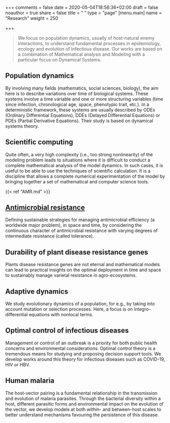 +++
comments = false
date = 2020-05-04T18:56:36+02:00
draft = false
noauthor = true
share = false
title = " "
type = "page"
[menu.main]
   name = "Research"
weight = 250

+++

>We focus on population dynamics, usually of host-natural enemy interactions, to understand fundamental processes in epidemiology, ecology and evolution of infectious disease. Our works are based on a combination of Mathematical analysis and Modeling with a particular focus on Dynamical Systems. 

## Population dynamics
By involving many fields (mathematics, social sciences, biology), the aim here is to describe variations over time of biological systems. These systems involve a time variable and one or more structuring variables (time since infection, chronological age, space, phenotypic trait, etc.).  In a deterministic framework, these systems are usually described by ODEs (Ordinary Differential Equations), DDEs (Delayed Differential Equations) or PDEs (Partial Derivative Equations). Their study is based on dynamical systems theory.


<html>
<head>
<style>
img {
  float: left;
}
</style>
</head>
<body>

## Scientific computing 
Quite often, a very high complexity (i.e., too strong nonlinearity) of the modeling problem leads to situations where it is difficult to conduct a complete mathematical analysis of the model dynamics. In such cases, it is useful to be able to use the techniques of scientific calculation. It is a discipline that allows a complete numerical experimentation of the model by bringing together a set of mathematical and computer science tools.</p>
</body>
</html>


[//]:# (<p><img src="/uploads/computing.jpg" alt="Pineapple" style="width:170px;height:170px;margin-right:15px;">)

{{< ref "AMR.md" >}}

## [Antimicrobial resistance](/AMR.htlm)
Defining sustainable strategies for managing antimicrobial efficiency (a worldwide major problem), in space and time, by considering the continuous character of antimicrobial resistance with varying degrees of intermediate resistance (called tolerance).

## Durability of plant disease resistance genes
Plants disease resistance genes are not eternal and mathematical models can lead to practical insights on the optimal deployment in time and space to sustainably manage varietal resistance in agro-ecosystems.

## Adaptive dynamics
We study evolutionary dynamics of a population, for e.g., by taking into account mutation or selection processes. Here, a focus is on integro-differential
equations with nonlocal terms.

## Optimal control of infectious diseases
Management or control of an outbreak is a priority for both public health concerns and environmental considerations. Optimal control theory is a tremendous means for studying and proposing decision support tools. We develop works around this theory for infectious diseases such as COVID-19, HIV or HBV. 

## Human malaria 
The host-vector pairing is a fundamental relationship in the transmission and evolution of malaria parasites. Through the bacterial diversity within a host, different parasitic forms and environmental impact on the evolution of the vector, we develop models at both within- and between-host scales to better understand mechanisms favouring the persistence of this disease. 




